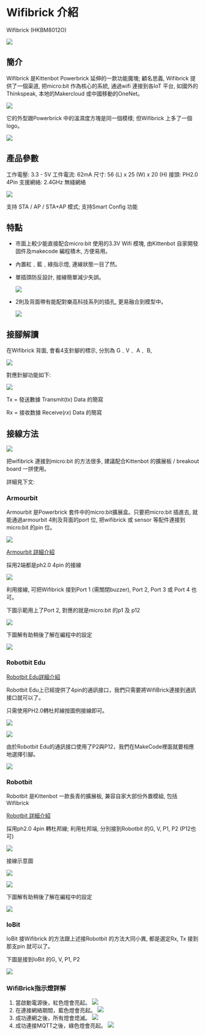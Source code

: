 # Wifibrick 介紹

Wifibrick (HKBM8012O)

![](./introimage/wifibrick.png)

## 簡介

Wifibrick 是Kittenbot Powerbrick 延伸的一款功能魔塊; 顧名思義, Wifibrick 提供了一個渠道, 把micro:bit 作為核心的系統, 通過wifi 連接到各IoT 平台, 如國外的Thinkspeak, 本地的Makercloud 或中國移動的OneNet。

 ![](./introimage/wifi-01-1.png)

它的外型跟Powerbrick 中的溫濕度方塊是同一個模樣; 但Wifibrick 上多了一個logo。

 ![](./introimage/wifi-02.png)

## 產品參數	

工作電壓:  3.3 - 5V
工件電流:  62mA
尺寸: 56 (L) x 25 (W) x 20 (H)
接頭: PH2.0 4Pin
支援網絡: 2.4GHz 無綫網絡

 ![](./introimage/wifi-05-1.png)

支持 STA / AP / STA+AP 模式; 支持Smart Config 功能

## 特點	

- 巿面上較少能直接配合micro:bit 使用的3.3V Wifi 模塊, 由Kittenbot 自家開發固件及makecode 編程積木, 方便易用。

- 內置紅﹑藍﹑綠指示燈, 連線狀態一目了然。

- 單插頭防反設計, 接線簡單減少失誤。

     ![](./introimage/wifi-04-1.png)

- 2則及背面帶有能配對樂高科技系列的插孔, 更易融合到模型中。

     ![](./introimage/wifi-09-1.png)

## 接腳解讀

在Wifibrick 背面, 會看4支針腳的標示, 分別為 G﹑V﹑ A﹑ B, 

 ![](./introimage/wifi-22-1.png)

對應針腳功能如下:

 ![](./introimage/wifi-23-1.png)

Tx = 發送數據 Transmit(*tx*) Data 的簡寫

Rx = 接收数據 Receive(*rx*) Data 的簡寫

## 接線方法

 ![](./introimage/wifi-06-1.png)

把wifibrick 連接到micro:bit 的方法很多, 建議配合Kittenbot 的擴展板 / breakout board 一拼使用。

詳細見下文:

### Armourbit

Armourbit 是Powerbrick 套件中的micro:bit擴展盒。只要把micro:bit 插進去, 就能通過armourbit 4則及背面的port 位, 把wifibrick 或 sensor 等配件連接到micro:bit 的pin 位。

 ![](./introimage/wifi-07-1.png)

[Armourbit 詳細介紹](../../Microbit_eboard/Armourbit.md)

採用2端都是ph2.0 4pin 的接線

 ![](./introimage/wifi-08-1.png)

利用接線, 可把Wifibrick 接到Port 1 (需關閉buzzer), Port 2, Port 3 或 Port 4 也可。

下圖示範用上了Port 2, 對應的就是micro:bit 的p1 及 p12

![](./introimage/wifibrick_armourbit.png)

下圖解有助稍後了解在編程中的設定

 ![](./introimage/wifi-12-1.png)

### Robotbit Edu

[Robotbit Edu詳細介紹](../../Microbit_eboard/Robotbit_edu/robotbitedu.md)

Robotbit Edu上已經提供了4pin的通訊接口，我們只需要將WifiBrick連接到通訊接口就可以了。

只需使用PH2.0轉杜邦線按圖例接線即可。

![](./introimage/wifi-16-1.png)

![](./introimage/wifibrick_edu.png)

由於Robotbit Edu的通訊接口使用了P2與P12，我們在MakeCode裡面就要相應地選擇引腳。

![](./introimage/edu2.png)

### Robotbit

Robotbit 是Kittenbot 一款長青的擴展板, 兼容自家大部份外置模組, 包括Wifibrick

[Robotbit 詳細介紹](https://kittenbothk.readthedocs.io/en/latest/Microbit%20eboard/Robotbitfull.html#)

採用ph2.0 4pin 轉杜邦線; 利用杜邦端, 分別接到Robotbit 的G, V, P1, P2 (P12也可)

 ![](./introimage/wifi-16-1.png)

接線示意圖

 ![](./introimage/wifi-20-1.png)

![](./introimage/wifibrick_robotbit.png)

下圖解有助稍後了解在編程中的設定

 ![](./introimage/wifi-18-1.png)

### IoBit

IoBit 接Wifibrick 的方法跟上述接Robotbit 的方法大同小異, 都是選定Rx, Tx 接到那支pin 就可以了。

下圖是接到IoBit 的G, V, P1, P2

 ![](./introimage/wifi-21-1.png)

### WifiBrick指示燈詳解

1. 當啟動電源後，紅色燈會亮起。
![](./introimage/led1.png)
2. 在連接網絡期間，藍色燈會亮起。
![](./introimage/led2.png)
3. 成功連網之後，所有燈會熄滅。
![](./introimage/led3.png)
4. 成功連接MQTT之後，綠色燈會亮起。
![](./introimage/led4.png)